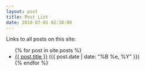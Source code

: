 ```yaml
---
layout: post
title: Post List
date: 2018-07-01 02:38:00
---
```

<p>Links to all posts on this site:</p>
<ul>
  {% for post in site.posts %}
    <li>
      <a href="{{ post.url }}">{{ post.title }}</a> ({{ post.date | date: "%B %e, %Y" }})
    </li>
  {% endfor %}
</ul>
